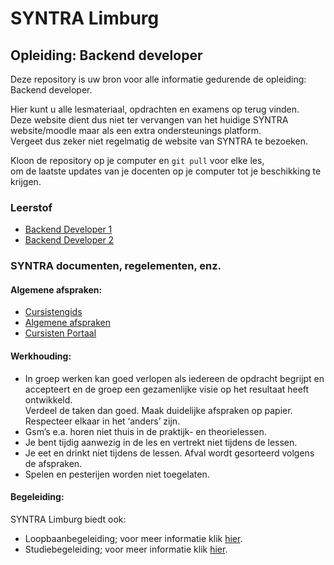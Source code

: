 # SYNTRA Limburg 

## Opleiding: Backend developer

Deze repository is uw bron voor alle informatie gedurende de opleiding: Backend developer.

Hier kunt u alle lesmateriaal, opdrachten en examens op terug vinden. \
Deze website dient dus niet ter vervangen van het huidige SYNTRA \
website/moodle maar als een extra ondersteunings platform. \
Vergeet dus zeker niet regelmatig de website van SYNTRA te bezoeken.

Kloon de repository op je computer en `git pull` voor elke les, \
om de laatste updates van je docenten op je computer tot je beschikking te krijgen.


### Leerstof

 - [Backend Developer 1](./Backend-Developer-1/)
 - [Backend Developer 2](./Backend-Developer-2/)


### SYNTRA documenten, regelementen, enz. 

#### Algemene afspraken:

- [Cursistengids](https://sim.syntra-limburg.be/images/cursisten/Cursistengids_CJ_2018-2019.pdf)
- [Algemene afspraken]( https://syntra-cloud.be/lim/pluginfile.php/2248/mod_folder/content/0/Afspraken%20algemeen.pdf?forcedownload=1)
- [Cursisten Portaal](https://cursist.syntra-limburg.be/)


#### Werkhouding:

- In groep werken kan goed verlopen als iedereen de opdracht begrijpt en accepteert en de groep een gezamenlijke visie op het resultaat heeft ontwikkeld. \
Verdeel de taken dan goed. Maak duidelijke afspraken op papier. Respecteer elkaar in het ‘anders’ zijn.
- Gsm’s e.a. horen niet thuis in de praktijk- en theorielessen.
- Je bent tijdig aanwezig in de les en vertrekt niet tijdens de lessen.
- Je eet en drinkt niet tijdens de lessen. Afval wordt gesorteerd volgens de afspraken.
- Spelen en pesterijen worden niet toegelaten.


#### Begeleiding:

SYNTRA Limburg biedt ook:
- Loopbaanbegeleiding; voor meer informatie klik [hier]( https://sim.syntra-limburg.be/images/cursisten/LBB_Cursistenportaal.pptx). 
- Studiebegeleiding; voor meer informatie klik [hier]( https://www.syntra-limburg.be/klantencentrum/studeren-bij-syntra-studie-en-loopbaanbegeleiding/er-begeleiding-voorzien).